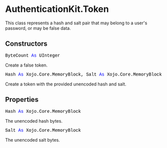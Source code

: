 # AuthenticationKit.Token

This class represents a hash and salt pair that may belong to a user's password, or may be false data.

## Constructors

<pre><span style="font-family: 'source-code-pro', 'menlo', 'courier', monospace; color: #000000;">ByteCount <span style="color: #0000FF;">As</span> UInteger</span></pre>
Create a false token.

<pre><span style="font-family: 'source-code-pro', 'menlo', 'courier', monospace; color: #000000;">Hash <span style="color: #0000FF;">As</span> Xojo.Core.MemoryBlock, Salt <span style="color: #0000FF;">As</span> Xojo.Core.MemoryBlock</span></pre>
Create a token with the provided unencoded hash and salt.

## Properties

<pre id="property.hash"><span style="font-family: 'source-code-pro', 'menlo', 'courier', monospace; color: #000000;">Hash <span style="color: #0000FF;">As</span> Xojo.Core.MemoryBlock</span></pre>
The unencoded hash bytes.

<pre id="property.salt"><span style="font-family: 'source-code-pro', 'menlo', 'courier', monospace; color: #000000;">Salt <span style="color: #0000FF;">As</span> Xojo.Core.MemoryBlock</span></pre>
The unencoded salt bytes.